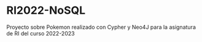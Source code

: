 # RI2022-NoSQL
Proyecto sobre Pokemon realizado con Cypher y Neo4J para la asignatura de RI del curso 2022-2023
